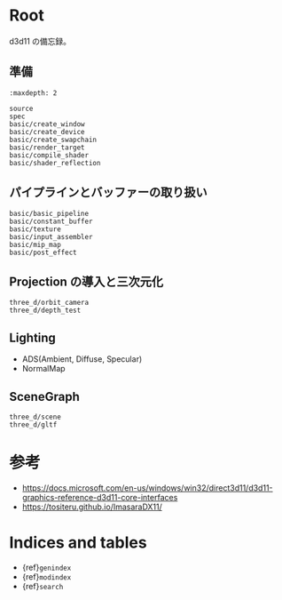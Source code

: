 # Root

d3d11 の備忘録。

## 準備

```{toctree}
:maxdepth: 2

source
spec
basic/create_window
basic/create_device
basic/create_swapchain
basic/render_target
basic/compile_shader
basic/shader_reflection
```

## パイプラインとバッファーの取り扱い

```{toctree}
basic/basic_pipeline
basic/constant_buffer
basic/texture
basic/input_assembler
basic/mip_map
basic/post_effect
```

## Projection の導入と三次元化

```{toctree}
three_d/orbit_camera
three_d/depth_test
```

## Lighting

* ADS(Ambient, Diffuse, Specular)
* NormalMap

## SceneGraph

```{toctree}
three_d/scene
three_d/gltf
```

# 参考

* <https://docs.microsoft.com/en-us/windows/win32/direct3d11/d3d11-graphics-reference-d3d11-core-interfaces>
* <https://tositeru.github.io/ImasaraDX11/>

# Indices and tables

* {ref}`genindex`
* {ref}`modindex`
* {ref}`search`
